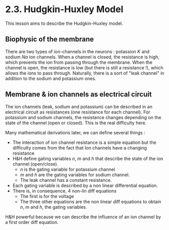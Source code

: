 # 2.3. Hudgkin-Huxley Model

This lesson aims to describe the Hudgkin-Huxley model.

## Biophysic of the membrane
There are two types of ion-channels in the neurons : potassion $K$ and sodium $Na$ ion channels. When a channel is closed, the resistance is high, which prevents the ion from passing through the membrane. When the channel is open, the resistance is low (but there is still a resistance !), which allows the ions to pass through. Naturally, there is a sort of "leak channel" in addition to the sodium and potassium ones.

## Membrane & ion channels as electrical circuit
The ion channels (leak, sodium and potassium) can be described in an electrical circuit as resistances (one resistance for each channel). For potassium and sodium channels, the resistance changes depending on the state of the channel (open or closed). This is the real difficulty here.

Many mathematical derivations later, we can define several things :
- The interaction of ion channel resistance is a simple equation but the difficulty comes from the fact that Ion channels have a changing resistance
- H&H define gating variables $n$, $m$ and $h$ that describe the state of the ion channel (open/close).
  - $n$ is the gating variable for potassium channel
  - $m$ and $h$ are the gating variables for sodium channel.
  - The leak channel has a constant resistance.
- Each gating variable is described by a non linear differential equation.
- There is, in consequence, 4 non-lin diff equations
  - The first is for the voltage
  - The three other equations are the non linear diff equations to obtain $n$, $m$ and $h$, the gating variables.

H&H powerful because we can describe the influence of an ion channel by a first order diff equation.